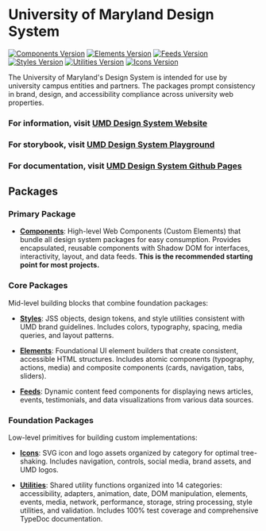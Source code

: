 # University of Maryland Design System

[![Components Version](https://img.shields.io/badge/Components-v1.15.1-blue)](https://www.npmjs.com/package/@universityofmaryland/web-components-library)
[![Elements Version](https://img.shields.io/badge/Elements-v1.5.0-blue)](https://www.npmjs.com/package/@universityofmaryland/web-elements-library)
[![Feeds Version](https://img.shields.io/badge/Feeds-v1.2.0-blue)](https://www.npmjs.com/package/@universityofmaryland/web-feeds-library)
[![Styles Version](https://img.shields.io/badge/Styles-v1.7.0-blue)](https://www.npmjs.com/package/@universityofmaryland/web-styles-library)
[![Utilities Version](https://img.shields.io/badge/Utilities-v1.0.1-blue)](https://www.npmjs.com/package/@universityofmaryland/web-utilities-library)
[![Icons Version](https://img.shields.io/badge/Icons-v1.0.0-blue)](https://www.npmjs.com/package/@universityofmaryland/web-icons-library)

The University of Maryland's Design System is intended for use by university campus entities and partners. The packages prompt consistency in brand, design, and accessibility compliance across university web properties.

### For information, visit [UMD Design System Website](https://designsystem.umd.edu)

### For storybook, visit [UMD Design System Playground](http://playground.designsystem.umd.edu)

### For documentation, visit [UMD Design System Github Pages](https://umd-digital.github.io/design-system/)

## Packages

### Primary Package

- **[Components](packages/components/README.md)**: High-level Web Components (Custom Elements) that bundle all design system packages for easy consumption. Provides encapsulated, reusable components with Shadow DOM for interfaces, interactivity, layout, and data feeds. **This is the recommended starting point for most projects.**

### Core Packages

Mid-level building blocks that combine foundation packages:

- **[Styles](packages/styles/README.md)**: JSS objects, design tokens, and style utilities consistent with UMD brand guidelines. Includes colors, typography, spacing, media queries, and layout patterns.

- **[Elements](packages/elements/README.md)**: Foundational UI element builders that create consistent, accessible HTML structures. Includes atomic components (typography, actions, media) and composite components (cards, navigation, tabs, sliders).

- **[Feeds](packages/feeds/README.md)**: Dynamic content feed components for displaying news articles, events, testimonials, and data visualizations from various data sources.

### Foundation Packages

Low-level primitives for building custom implementations:

- **[Icons](packages/icons/README.md)**: SVG icon and logo assets organized by category for optimal tree-shaking. Includes navigation, controls, social media, brand assets, and UMD logos.

- **[Utilities](packages/utilities/README.md)**: Shared utility functions organized into 14 categories: accessibility, adapters, animation, date, DOM manipulation, elements, events, media, network, performance, storage, string processing, style utilities, and validation. Includes 100% test coverage and comprehensive TypeDoc documentation.
